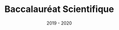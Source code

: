 ---
title: "Baccalauréat Scientifique"
location: "Lycée Fénelon Notre-Dame - La Rochelle"
date: "2019 - 2020"
status: "OK"
---